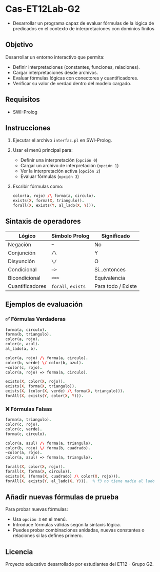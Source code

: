 # Cas-ET12Lab-G2

- Desarrollar un programa capaz de evaluar fórmulas de la lógica de predicados en el contexto de interpretaciones con dominios finitos

## Objetivo

Desarrollar un entorno interactivo que permita:

- Definir interpretaciones (constantes, funciones, relaciones).
- Cargar interpretaciones desde archivos.
- Evaluar fórmulas lógicas con conectores y cuantificadores.
- Verificar su valor de verdad dentro del modelo cargado.

## Requisitos

- SWI-Prolog

## Instrucciones

1. Ejecutar el archivo `interfaz.pl` en SWI-Prolog.
2. Usar el menú principal para:
   - Definir una interpretación (`opción 0`)
   - Cargar un archivo de interpretación (`opción 1`)
   - Ver la interpretación activa (`opción 2`)
   - Evaluar fórmulas (`opción 3`)
3. Escribir fórmulas como:

   ```prolog
   color(a, rojo) /\ forma(a, circulo).
   exists(X, forma(X, triangulo)).
   forall(X, exists(Y, al_lado(X, Y))).
   ```

## Sintaxis de operadores

| Lógico        | Símbolo Prolog | Significado     |
|---------------|----------------|-----------------|
| Negación      | `~`            | No              |
| Conjunción    | `/\`          | Y               |
| Disyunción    | `\/`          | O               |
| Condicional   | `=>`           | Si...entonces   |
| Bicondicional | `<=>`          | Equivalencia    |
| Cuantificadores | `forall`, `exists` | Para todo / Existe |

## Ejemplos de evaluación

### ✅ Fórmulas Verdaderas

```prolog
forma(a, circulo).
forma(b, triangulo).
color(a, rojo).
color(c, azul).
al_lado(a, b).

color(a, rojo) /\ forma(a, circulo).
color(b, verde) \/ color(b, azul).
~color(c, rojo).
color(a, rojo) => forma(a, circulo).

exists(X, color(X, rojo)).
exists(X, forma(X, triangulo)).
exists(X, (color(X, verde) /\ forma(X, triangulo))).
forAll(X, exists(Y, color(X, Y))).
```

### ❌ Fórmulas Falsas

```prolog
forma(a, triangulo).
color(c, rojo).
color(c, verde).
forma(c, circulo).

color(a, azul) /\ forma(a, triangulo).
color(b, rojo) \/ forma(b, cuadrado).
~color(a, rojo).
color(a, azul) => forma(a, triangulo).

forall(X, color(X, rojo)).
forall(X, forma(X, circulo)).
exists(X, (forma(X, cuadrado) /\ color(X, rojo))).
forAll(X, exists(Y, al_lado(X, Y))).  % f3 no tiene nadie al lado
```

## Añadir nuevas fórmulas de prueba

Para probar nuevas fórmulas:

- Usa `opción 3` en el menú.
- Introduce fórmulas válidas según la sintaxis lógica.
- Puedes probar combinaciones anidadas, nuevas constantes o relaciones si las defines primero.

## Licencia

Proyecto educativo desarrollado por estudiantes del ET12 - Grupo G2.
